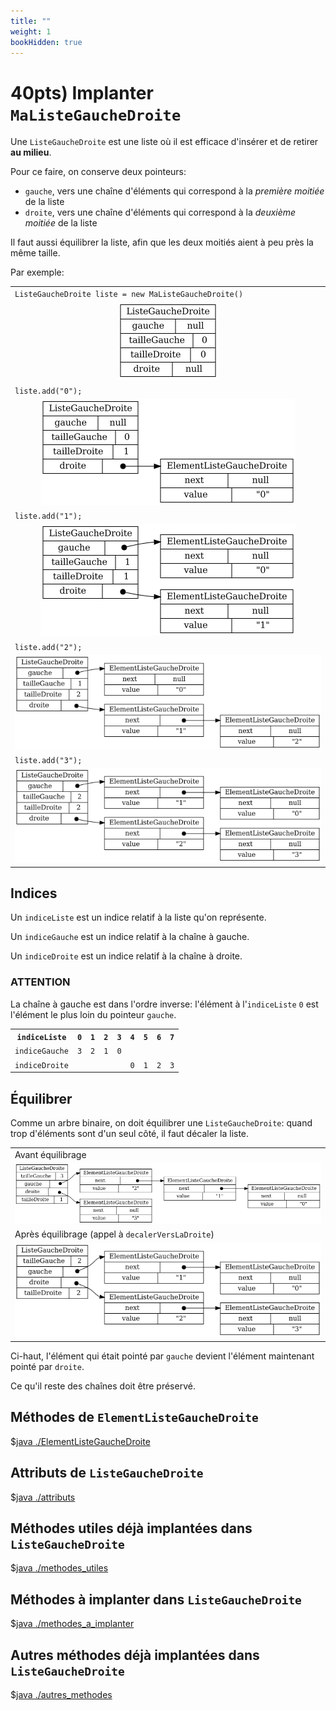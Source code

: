 ```yaml
---
title: ""
weight: 1
bookHidden: true
---
```



# 40pts) Implanter `MaListeGaucheDroite`

Une `ListeGaucheDroite` est une liste où il est efficace d'insérer et de retirer **au milieu**.

Pour ce faire, on conserve deux pointeurs: 

* `gauche`, vers une chaîne d'éléments qui correspond à la *première moitiée* de la liste
* `droite`, vers une chaîne d'éléments qui correspond à la *deuxième moitiée* de la liste

Il faut aussi équilibrer la liste, afin que les deux moitiés aient à peu près la même taille.

Par exemple:


<table>

<tr>
<td>
<code>ListeGaucheDroite liste = new MaListeGaucheDroite()</code>
</td>
</tr>

<tr>
<td>
<center>
<img src="leftRightList/leftRightList00.png"/>
</center>
</td>
</tr>

<tr>
<td>
<code>liste.add("0");</code>
</td>
</tr>

<tr>
<td>
<center>
<img src="leftRightList/leftRightList01.png"/>
</center>
</td>
</tr>

<tr>
<td>
<code>liste.add("1");</code>
</td>
</tr>

<tr>
<td>
<center>
<img src="leftRightList/leftRightList02.png"/>
</center>
</td>
</tr>

<tr>
<td>
<code>liste.add("2");</code>
</td>
</tr>

<tr>
<td>
<center>
<img src="leftRightList/leftRightList03.png"/>
</center>
</td>
</tr>

<tr>
<td>
<code>liste.add("3");</code>
</td>
</tr>

<tr>
<td>
<center>
<img src="leftRightList/leftRightList04.png"/>
</center>
</td>
</tr>

</table>

## Indices

Un `indiceListe` est un indice relatif à la liste qu'on représente.

Un `indiceGauche` est un indice relatif à la chaîne à gauche.

Un `indiceDroite` est un indice relatif à la chaîne à droite.


### ATTENTION

La chaîne à gauche est dans l'ordre inverse: 
l'élément à l'`indiceListe` `0` est l'élément le plus loin du pointeur `gauche`.

<table>
<tr>
<th>
<code>indiceListe</code>
</th>
<th>
<code>0</code>
</th>
<th>
<code>1</code>
</th>
<th>
<code>2</code>
</th>
<th>
<code>3</code>
</th>
<th>
<code>4</code>
</th>
<th>
<code>5</code>
</th>
<th>
<code>6</code>
</th>
<th>
<code>7</code>
</th>
</tr>


<tr>
<td>
<code>indiceGauche</code>
</td>
<td>
<code>3</code>
</td>
<td>
<code>2</code>
</td>
<td>
<code>1</code>
</td>
<td>
<code>0</code>
</td>
<td colspan="4">
</td>
</tr>

<tr>
<td>
<code>indiceDroite</code>
</td>
<td colspan="4">
</td>
<td>
<code>0</code>
</td>
<td>
<code>1</code>
</td>
<td>
<code>2</code>
</td>
<td>
<code>3</code>
</td>
</tr>
</table>


## Équilibrer

Comme un arbre binaire, on doit équilibrer une `ListeGaucheDroite`: quand trop d'éléments sont d'un seul côté, il faut décaler la liste.

<table>

<tr>
<td>
Avant équilibrage 
</td>
</tr>

<tr>
<td>
<center>
<img src="leftRightList_shiftRight/leftRightList04.png"/>
</center>
</td>
</tr>

<tr>
<td>
Après équilibrage (appel à <code>decalerVersLaDroite</code>)
</td>
</tr>

<tr>
<td>
<center>
<img src="leftRightList_shiftRight/leftRightList05.png"/>
</center>
</td>
</tr>

</table>

Ci-haut, l'élément qui était pointé par `gauche` devient l'élément maintenant pointé par `droite`. 

Ce qu'il reste des chaînes doit être préservé.


## Méthodes de `ElementListeGaucheDroite`

$[java ./ElementListeGaucheDroite]()

## Attributs de `ListeGaucheDroite`

$[java ./attributs]()


## Méthodes utiles déjà implantées dans `ListeGaucheDroite`

$[java ./methodes_utiles]()


## Méthodes à implanter dans `ListeGaucheDroite`

$[java ./methodes_a_implanter]()

## Autres méthodes déjà implantées dans `ListeGaucheDroite`

$[java ./autres_methodes]()
